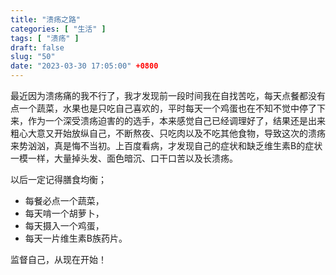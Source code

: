 ```yaml
---
title: "溃疡之路"
categories: [ "生活" ]
tags: [ "溃疡" ]
draft: false
slug: "50"
date: "2023-03-30 17:05:00" +0800
---
```





最近因为溃疡痛的我不行了，我才发现前一段时间我在自找苦吃，每天点餐都没有点一个蔬菜，水果也是只吃自己喜欢的，平时每天一个鸡蛋也在不知不觉中停了下来，作为一个深受溃疡迫害的的选手，本来感觉自己已经调理好了，结果还是出来粗心大意又开始放纵自己，不断熬夜、只吃肉以及不吃其他食物，导致这次的溃疡来势汹汹，真是悔不当初。上百度看病，才发现自己的症状和缺乏维生素B的症状一模一样，大量掉头发、面色暗沉、口干口苦以及长溃疡。 

以后一定记得膳食均衡；

-   每餐必点一个蔬菜，
-   每天啃一个胡萝卜，
-   每天摄入一个鸡蛋，
-   每天一片维生素B族药片。

监督自己，从现在开始！